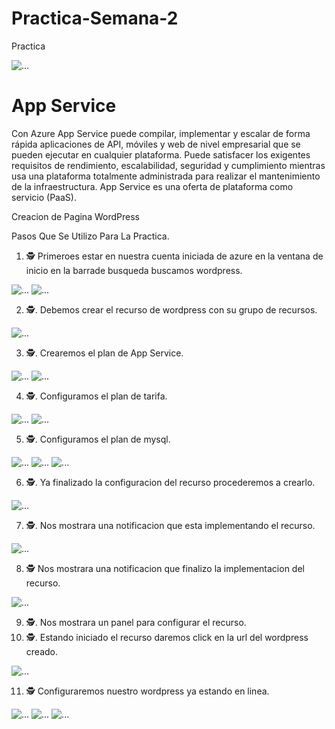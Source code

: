 # Practica-Semana-2
Practica

<img src="https://www.educadictos.com/wp-content/uploads/2018/08/Sin-t%C3%ADtulo-1.jpg" class="card-img-top" alt="...">

<h1> App Service </h1>

Con Azure App Service puede compilar, implementar y escalar de forma rápida aplicaciones de API, móviles y web de nivel empresarial que se pueden ejecutar en cualquier plataforma. Puede satisfacer los exigentes requisitos de rendimiento, escalabilidad, seguridad y cumplimiento mientras usa una plataforma totalmente administrada para realizar el mantenimiento de la infraestructura. App Service es una oferta de plataforma como servicio (PaaS).

Creacion de Pagina WordPress

Pasos Que Se Utilizo Para La Practica.


1. 🕵️  Primeroes estar en nuestra cuenta iniciada de azure en la ventana de inicio en la barrade busqueda buscamos wordpress.


<img src="images/cap1.png" class="card-img-top" alt="...">


<img src="images/cap2.png" class="card-img-top" alt="...">

2. 🕵️. Debemos crear el recurso de wordpress con su grupo de recursos.


<img src="images/cap3.png" class="card-img-top" alt="...">

3. 🕵️. Crearemos el plan de App Service.

<img src="images/cap4.png" class="card-img-top" alt="...">


<img src="images/cap5.png" class="card-img-top" alt="...">

4. 🕵️.  Configuramos el plan de tarifa.


<img src="images/cap6.png" class="card-img-top" alt="...">


<img src="images/cap7.png" class="card-img-top" alt="...">

5. 🕵️. Configuramos el plan de mysql.

<img src="images/cap8.png" class="card-img-top" alt="...">

<img src="images/cap9.png" class="card-img-top" alt="...">

<img src="images/cap10.png" class="card-img-top" alt="...">

6. 🕵️. Ya finalizado la configuracion del recurso procederemos a crearlo.


<img src="images/cap11.png" class="card-img-top" alt="...">

7. 🕵️. Nos mostrara una notificacion que esta implementando el recurso.

<img src="images/cap12.png" class="card-img-top" alt="...">

8. 🕵️  Nos mostrara una notificacion que finalizo la implementacion del recurso.

<img src="images/cap13.png" class="card-img-top" alt="...">

9.   🕵️. Nos mostrara un panel para configurar el recurso.
10.  🕵️. Estando iniciado el recurso daremos click en la url del wordpress creado.

<img src="images/cap14.png" class="card-img-top" alt="...">

11. 🕵️ Configuraremos nuestro wordpress ya estando en linea.

<img src="images/cap15.png" class="card-img-top" alt="...">


<img src="images/cap16.png" class="card-img-top" alt="...">


<img src="images/cap17.png" class="card-img-top" alt="...">
